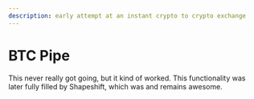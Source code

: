 ```yaml
---
description: early attempt at an instant crypto to crypto exchange
---
```


# BTC Pipe

This never really got going, but it kind of worked. This functionality was later fully filled by Shapeshift, which was and remains awesome.
